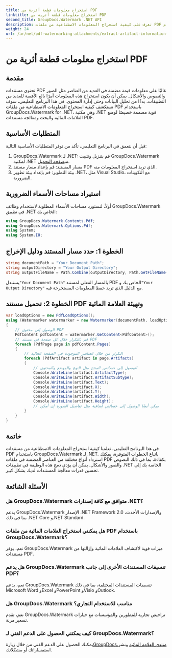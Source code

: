 ```yaml
---
title: استخراج معلومات قطعة أثرية من PDF
linktitle: استخراج معلومات قطعة أثرية من PDF
second_title: GroupDocs.Watermark .NET API
description: تعرف على كيفية استخراج المعلومات الاصطناعية من ملفات PDF باستخدام GroupDocs.Watermark لـ .NET. تعزيز قدرات معالجة المستندات الخاصة بك.
weight: 24
url: /ar/net/pdf-watermarking-attachments/extract-artifact-information-pdf/
---
```


# استخراج معلومات قطعة أثرية من PDF

## مقدمة
تحتوي مستندات PDF غالبًا على معلومات قيمة مضمنة في العديد من العناصر مثل الصور والنصوص والأشكال. يمكن أن يكون استخراج هذه المعلومات أمرًا بالغ الأهمية للعديد من التطبيقات، بدءًا من تحليل البيانات وحتى إدارة المحتوى. في هذا البرنامج التعليمي، سوف نستكشف كيفية استخراج المعلومات الاصطناعية من ملفات PDF باستخدام GroupDocs.Watermark for .NET، وهي مكتبة .NET قوية مصممة خصيصًا لوضع العلامات المائية والبحث ومعالجة مستندات PDF.
## المتطلبات الأساسية
قبل أن نتعمق في البرنامج التعليمي، تأكد من توفر المتطلبات الأساسية التالية:
1.  GroupDocs.Watermark لـ .NET: قم بتنزيل وتثبيت GroupDocs.Watermark لمكتبة .NET من[صفحة التحميل](https://releases.groupdocs.com/Watermark/net/).
2. مسار المستند: قم بإعداد مسار مستند PDF الذي تريد استخراج المعلومات منه.
3. بيئة التطوير: قم بإعداد بيئة تطوير .NET، مثل Visual Studio، مع التكوينات الضرورية.

## استيراد مساحات الأسماء الضرورية
أولاً، لنستورد مساحات الأسماء المطلوبة لاستخدام وظائف GroupDocs.Watermark في تطبيق .NET الخاص بك:
```csharp
using GroupDocs.Watermark.Contents.Pdf;
using GroupDocs.Watermark.Options.Pdf;
using System;
using System.IO;
```
## الخطوة 1: حدد مسار المستند ودليل الإخراج
```csharp
string documentPath = "Your Document Path";
string outputDirectory = "Your Output Directory";
string outputFileName = Path.Combine(outputDirectory, Path.GetFileName(documentPath));
```
 يستبدل`"Your Document Path"` بالمسار الفعلي لمستند PDF الخاص بك و`"Your Output Directory"` مع الدليل الذي تريد حفظ المعلومات المستخرجة فيه.
## الخطوة 2: تحميل مستند PDF وتهيئة العلامة المائية
```csharp
var loadOptions = new PdfLoadOptions();
using (Watermarker watermarker = new Watermarker(documentPath, loadOptions))
{
    // الوصول إلى محتوى PDF
    PdfContent pdfContent = watermarker.GetContent<PdfContent>();
    // قم بالتكرار خلال كل صفحة في مستند PDF
    foreach (PdfPage page in pdfContent.Pages)
    {
        // التكرار من خلال العناصر الموجودة في الصفحة الحالية
        foreach (PdfArtifact artifact in page.Artifacts)
        {
            // الوصول إلى خصائص المنتج مثل النوع والموضع والمحتوى
            Console.WriteLine(artifact.ArtifactType);
            Console.WriteLine(artifact.ArtifactSubtype);
            Console.WriteLine(artifact.Text);
            Console.WriteLine(artifact.X);
            Console.WriteLine(artifact.Y);
            Console.WriteLine(artifact.Width);
            Console.WriteLine(artifact.Height);
            // يمكن أيضًا الوصول إلى خصائص إضافية مثل تفاصيل الصورة إن أمكن
        }
    }
}
```

## خاتمة
في هذا البرنامج التعليمي، تعلمنا كيفية استخراج المعلومات الاصطناعية من مستندات PDF باستخدام GroupDocs.Watermark لـ .NET. باتباع الخطوات المتوفرة، يمكنك استرداد أنواع مختلفة من العناصر المضمنة في ملفات PDF بكفاءة، بما في ذلك النصوص والصور والأشكال. يمكن أن يؤدي دمج هذه الوظيفة في تطبيقات .NET الخاصة بك إلى تحسين قدرات معالجة المستندات لديك بشكل كبير.
## الأسئلة الشائعة
### هل GroupDocs.Watermark متوافق مع كافة إصدارات .NET؟
يدعم GroupDocs.Watermark الإصدار .NET Framework 2.0 والإصدارات الأحدث، بما في ذلك .NET Core و.NET Standard.
### هل يمكنني استخراج العلامات المائية من ملفات PDF باستخدام GroupDocs.Watermark؟
نعم، يوفر GroupDocs.Watermark ميزات قوية لاكتشاف العلامات المائية وإزالتها من مستندات PDF.
### هل يدعم GroupDocs.Watermark تنسيقات المستندات الأخرى إلى جانب PDF؟
نعم، يدعم GroupDocs.Watermark تنسيقات المستندات المختلفة، بما في ذلك Microsoft Word وExcel وPowerPoint وVisio وOutlook.
### هل GroupDocs.Watermark مناسب للاستخدام التجاري؟
نعم، تقدم GroupDocs.Watermark تراخيص تجارية للمطورين والمؤسسات مع خيارات تسعير مرنة.
### كيف يمكنني الحصول على الدعم الفني لـ GroupDocs.Watermark؟
 يمكنك الحصول على الدعم الفني من خلال زيارة[GroupDocs.منتدى العلامة المائية](https://forum.groupdocs.com/c/watermark/19) ونشر استفساراتك أو مشكلاتك.